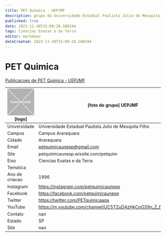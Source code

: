 ```yaml
---
title: PET Quimica - UEPJMF
description: grupo da Universidade Estadual Paulista Julio de Mesquita Filho
published: true
date: 2023-11-30T15:09:28.508194
tags: Ciencias Exatas e da Terra
editor: markdown
dateCreated: 2023-11-30T15:09:28.508194
---
```


# PET Quimica

[Publicacoes de PET Quimica - UEPJMF](/atividade/136PETQuimicaUEPJMF/feed.md)

| ![placeholder.png](/placeholder.png) [logo] | [foto do grupo] UEPJMF         |
| ------------------------------------------- | ------------------------------------------------- |
| Universidade                                | Universidade Estadual Paulista Julio de Mesquita Filho      |
| Campus                                      | Campus Araraquara            |
| Cidade                                      | Araraquara             |
| Email                                       | petquimicaunesp@gmail.com             |
| Site                                        | petquimicaunesp.wixsite.com/petquim              |
| Eixo                                        | Ciencias Exatas e da Terra              |
| Tematica                                    |           |
| Ano de criacao                              | 1996        |
| Instagram                                   | https://instagram.com/petquimicaunesp         |
| Facebook                                    | https://facebook.com/petquimicaunesp          |
| Twitter                                     | https://twitter.com/PETquimicaaqa           |
| YouTube                                     | https://m.youtube.com/channel/UC5TZuD4zHkCoO39n_Z_frHA/featured           |
| Contato                                     | nan         |
| Estado                                      |  SP            |
| Site                                        | nan |
